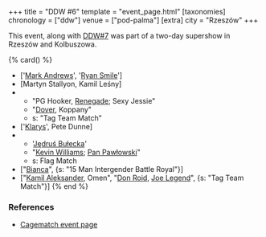 +++
title = "DDW #6"
template = "event_page.html"
[taxonomies]
chronology = ["ddw"]
venue = ["pod-palma"]
[extra]
city = "Rzeszów"
+++

This event, along with [DDW#7](@/e/ddw/2012-03-10-ddw-7.md) was part of a two-day supershow in Rzeszów and Kolbuszowa.

{% card() %}
- ['[Mark Andrews](@/w/mark-andrews.md)', '[Ryan Smile](@/w/ryan-smile.md)']
- [Martyn Stallyon, Kamil Leśny]
- - "PG Hooker, [Renegade](@/w/renegade.md); Sexy Jessie"
  - "[Dover](@/w/dover.md), Koppany"
  - s: "Tag Team Match"
- ['[Klarys](@/w/klarys.md)', Pete Dunne]
- - '[Jędruś Bułecka](@/w/jedrus-bulecka.md)'
  - "[Kevin Williams](@/w/kevin-williams.md); [Pan Pawłowski](@/w/pan-pawlowski.md)"
  - s: Flag Match
- ["[Bianca](@/w/bianca.md)", {s: "15 Man Intergender Battle Royal"}]
- ["[Kamil Aleksander](@/w/kamil-aleksander.md), Omen", "[Don Roid](@/w/don-roid.md),
    [Joe Legend](@/w/joe-legend.md)", {s: "Tag Team Match"}]
{% end %}

### References

* [Cagematch event page](https://www.cagematch.net/?id=1&nr=76760)
